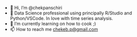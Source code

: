 - 👋 Hi, I’m @chekpanschiri
- 👀 Data Science professional using principally R/Studio and Python/VSCode. In love with time series analysis.
- 🌱 I’m currently learning on how to cook ;)
- 📫 How to reach me chekeb.p@gmail.com

<!---
chekpanschiri/chekpanschiri is a ✨ special ✨ repository because its `README.md` (this file) appears on your GitHub profile.
You can click the Preview link to take a look at your changes.
--->
